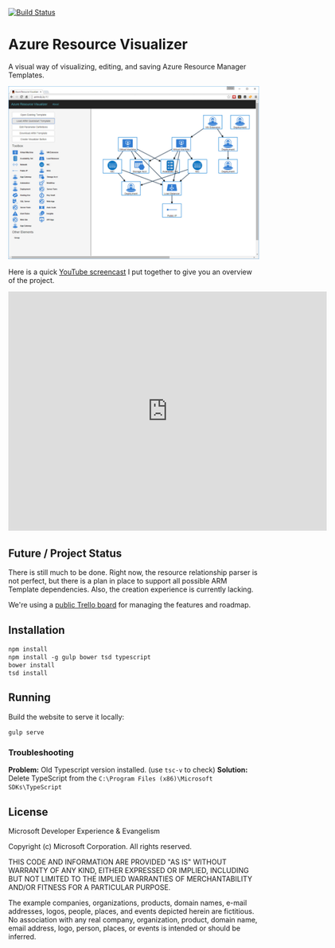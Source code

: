 [![Build Status](https://travis-ci.org/ytechie/AzureResourceVisualizer.svg?branch=master)](https://travis-ci.org/ytechie/AzureResourceVisualizer)

# Azure Resource Visualizer

A visual way of visualizing, editing, and saving Azure Resource Manager Templates.

![Azure Resource Manager Diagram](arm-diagram.jpg)

Here is a quick [YouTube screencast](https://www.youtube.com/watch?v=5xP1-IrtNMU) I put together to give you an overview of the project.

<iframe width="640" height="480" src="https://www.youtube.com/embed/5xP1-IrtNMU?rel=0" frameborder="0" allowfullscreen></iframe>

## Future / Project Status

There is still much to be done. Right now, the resource relationship parser is not perfect, but there is a plan in place to support all possible ARM Template dependencies. Also, the creation experience is currently lacking.

We're using a [public Trello board](https://trello.com/b/41RiUCGs/azure-resource-visualizer) for managing the features and roadmap.

## Installation

	npm install
	npm install -g gulp bower tsd typescript
	bower install
	tsd install

## Running

Build the website to serve it locally:

	gulp serve

### Troubleshooting

**Problem:** Old Typescript version installed. (use `tsc-v` to check)
**Solution:** Delete TypeScript from the `C:\Program Files (x86)\Microsoft SDKs\TypeScript`

## License

Microsoft Developer Experience & Evangelism

Copyright (c) Microsoft Corporation. All rights reserved.

THIS CODE AND INFORMATION ARE PROVIDED "AS IS" WITHOUT WARRANTY OF ANY KIND, EITHER EXPRESSED OR IMPLIED, INCLUDING BUT NOT LIMITED TO THE IMPLIED WARRANTIES OF MERCHANTABILITY AND/OR FITNESS FOR A PARTICULAR PURPOSE.

The example companies, organizations, products, domain names, e-mail addresses, logos, people, places, and events depicted herein are fictitious. No association with any real company, organization, product, domain name, email address, logo, person, places, or events is intended or should be inferred.
